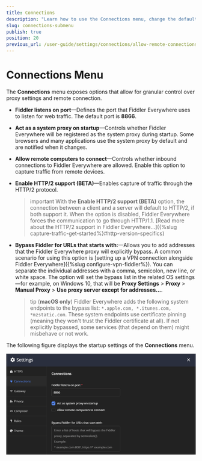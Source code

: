 ```yaml
---
title: Connections
description: "Learn how to use the Connections menu, change the default proxy port, and allow remote connections in the Fiddler Everywhere web-debugging HTTP-proxy client."
slug: connections-submenu
publish: true
position: 20
previous_url: /user-guide/settings/connections/allow-remote-connections
---
```


# Connections Menu

The **Connections** menu exposes options that allow for granular control over proxy settings and remote connection.

- **Fiddler listens on port**&mdash;Defines the port that Fiddler Everywhere uses to listen for web traffic. The default port is **8866**.

- **Act as a system proxy on startup**&mdash;Controls whether Fiddler Everywhere will be registered as the system proxy during startup. Some browsers and many applications use the system proxy by default and are notified when it changes.

- **Allow remote computers to connect**&mdash;Controls whether inbound connections to Fiddler Everywhere are allowed. Enable this option to capture traffic from remote devices.

- **Enable HTTP/2 support (BETA)**&mdash;Enables capture of traffic through the HTTP/2 protocol. 

    >important With the **Enable HTTP/2 support (BETA)** option, the connection between a client and a server will default to HTTP/2, if both support it. When the option is disabled, Fiddler Everywhere forces the communication to go through HTTP/1.1. [Read more about the HTTP/2 support in Fiddler Everywhere...]({%slug capture-traffic-get-started%}#http-version-specifics)

- **Bypass Fiddler for URLs that starts with:**&mdash;Allows you to add addresses that the Fiddler Everywhere proxy will explicitly bypass.
    A common scenario for using this option is [setting up a VPN connection alongside Fiddler Everywhere]({%slug configure-vpn-fiddler%}). You can separate the individual addresses with a comma, semicolon, new line, or white space. The option will set the bypass list in the related OS settings&mdash;for example, on Windows 10, that will be **Proxy Settings** > **Proxy** > **Manual Proxy** > **Use proxy server except for addresses...**.

    >tip (**macOS only**) Fiddler Everywhere adds the following system endpoints to the bypass list: `*.apple.com, *.itunes.com, *mzstatic.com`. These system endpoints use certificate pinning (meaning they won't trust the Fiddler certificate at all). If not explicitly bypassed, some services (that depend on them) might misbehave or not work.

The following figure displays the startup settings of the **Connections** menu.

![Act as a system proxy on startup setting](../../images/settings/settings-connections.png)
